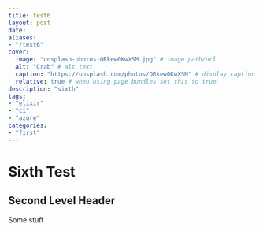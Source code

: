 ```yaml
---
title: test6
layout: post
date: 
aliases:
- "/test6"
cover:  
  image: "unsplash-photos-QRkew0KwXSM.jpg" # image path/url 
  alt: "Crab" # alt text
  caption: "https://unsplash.com/photos/QRkew0KwXSM" # display caption under cover
  relative: true # when using page bundles set this to true
description: "sixth"
tags:
- "elixir"
- "ci"
- "azure"
categories:
- "first"
---
```


# Sixth Test

## Second Level Header
Some stuff
